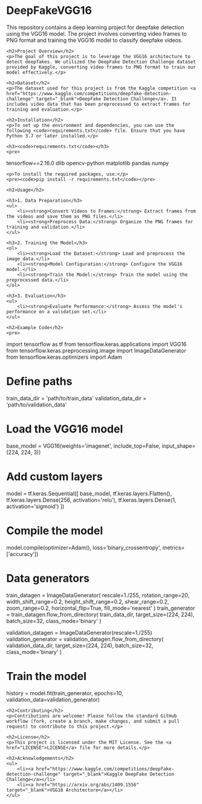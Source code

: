 <!DOCTYPE html>
<html lang="en">
<head>
    <meta charset="UTF-8">
    <meta name="viewport" content="width=device-width, initial-scale=1.0">
    <title>DeepFakeVGG16</title>
</head>
<body>
    <h1>DeepFakeVGG16</h1>
    <p>This repository contains a deep learning project for deepfake detection using the VGG16 model. The project involves converting video frames to PNG format and training the VGG16 model to classify deepfake videos.</p>
    
    <h2>Project Overview</h2>
    <p>The goal of this project is to leverage the VGG16 architecture to detect deepfakes. We utilized the DeepFake Detection Challenge dataset provided by Kaggle, converting video frames to PNG format to train our model effectively.</p>
    
    <h2>Dataset</h2>
    <p>The dataset used for this project is from the Kaggle competition <a href="https://www.kaggle.com/competitions/deepfake-detection-challenge" target="_blank">DeepFake Detection Challenge</a>. It includes video data that has been preprocessed to extract frames for training and evaluation.</p>
    
    <h2>Installation</h2>
    <p>To set up the environment and dependencies, you can use the following <code>requirements.txt</code> file. Ensure that you have Python 3.7 or later installed.</p>
    
    <h3><code>requirements.txt</code></h3>
    <pre>
tensorflow==2.16.0
dlib
opencv-python
matplotlib
pandas
numpy
    </pre>
    
    <p>To install the required packages, use:</p>
    <pre><code>pip install -r requirements.txt</code></pre>
    
    <h2>Usage</h2>
    
    <h3>1. Data Preparation</h3>
    <ul>
        <li><strong>Convert Videos to Frames:</strong> Extract frames from the videos and save them as PNG files.</li>
        <li><strong>Preprocess Data:</strong> Organize the PNG frames for training and validation.</li>
    </ul>
    
    <h3>2. Training the Model</h3>
    <ol>
        <li><strong>Load the Dataset:</strong> Load and preprocess the image data.</li>
        <li><strong>Model Configuration:</strong> Configure the VGG16 model.</li>
        <li><strong>Train the Model:</strong> Train the model using the preprocessed data.</li>
    </ol>
    
    <h3>3. Evaluation</h3>
    <ul>
        <li><strong>Evaluate Performance:</strong> Assess the model's performance on a validation set.</li>
    </ul>
    
    <h2>Example Code</h2>
    <pre>
import tensorflow as tf
from tensorflow.keras.applications import VGG16
from tensorflow.keras.preprocessing.image import ImageDataGenerator
from tensorflow.keras.optimizers import Adam

# Define paths
train_data_dir = 'path/to/train_data'
validation_data_dir = 'path/to/validation_data'

# Load the VGG16 model
base_model = VGG16(weights='imagenet', include_top=False, input_shape=(224, 224, 3))

# Add custom layers
model = tf.keras.Sequential([
    base_model,
    tf.keras.layers.Flatten(),
    tf.keras.layers.Dense(256, activation='relu'),
    tf.keras.layers.Dense(1, activation='sigmoid')
])

# Compile the model
model.compile(optimizer=Adam(), loss='binary_crossentropy', metrics=['accuracy'])

# Data generators
train_datagen = ImageDataGenerator(
    rescale=1./255,
    rotation_range=20,
    width_shift_range=0.2,
    height_shift_range=0.2,
    shear_range=0.2,
    zoom_range=0.2,
    horizontal_flip=True,
    fill_mode='nearest'
)
train_generator = train_datagen.flow_from_directory(
    train_data_dir,
    target_size=(224, 224),
    batch_size=32,
    class_mode='binary'
)

validation_datagen = ImageDataGenerator(rescale=1./255)
validation_generator = validation_datagen.flow_from_directory(
    validation_data_dir,
    target_size=(224, 224),
    batch_size=32,
    class_mode='binary'
)

# Train the model
history = model.fit(train_generator, epochs=10, validation_data=validation_generator)
    </pre>
    
    <h2>Contributing</h2>
    <p>Contributions are welcome! Please follow the standard GitHub workflow (fork, create a branch, make changes, and submit a pull request) to contribute to this project.</p>
    
    <h2>License</h2>
    <p>This project is licensed under the MIT License. See the <a href="LICENSE">LICENSE</a> file for more details.</p>
    
    <h2>Acknowledgements</h2>
    <ul>
        <li><a href="https://www.kaggle.com/competitions/deepfake-detection-challenge" target="_blank">Kaggle DeepFake Detection Challenge</a></li>
        <li><a href="https://arxiv.org/abs/1409.1556" target="_blank">VGG16 Architecture</a></li>
    </ul>
</body>
</html>

